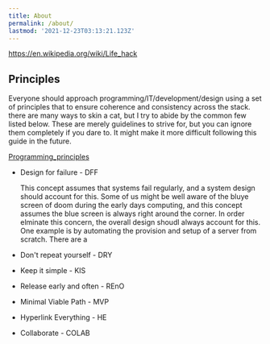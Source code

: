 ```yaml
---
title: About
permalink: /about/
lastmod: '2021-12-23T03:13:21.123Z'
---
```


https://en.wikipedia.org/wiki/Life_hack

## Principles

Everyone should approach programming/IT/development/design using a set of principles that to ensure coherence and consistency across the stack. there are many ways to skin a cat, but I try to abide by the common few listed below. These are merely guidelines to strive for, but you can ignore them completely if you dare to. It might make it more difficult following this guide in the future.

[Programming_principles](https://en.wikipedia.org/wiki/Category:Programming_principles)

- Design for failure - DFF

  This concept assumes that systems fail regularly, and a system design should account for this. Some of us might be well aware of the bluye screen of doom during the early days computing, and this concept assumes the blue screen is always right around the corner. In order elminate this concern, the overall design shoudl always account for this. One example is by automating the provision and setup of a server from scratch. There are a 

- Don't repeat yourself - DRY
- Keep it simple - KIS
- Release early and often - REnO
- Minimal Viable Path - MVP
- Hyperlink Everything - HE
- Collaborate - COLAB
